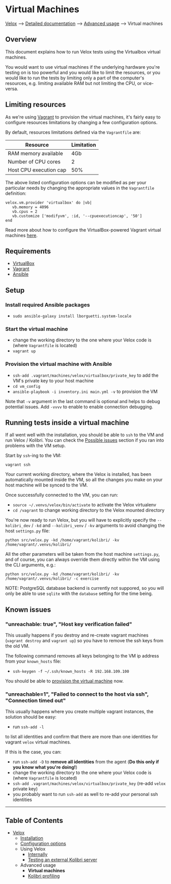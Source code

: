 

# Virtual Machines

[Velox](../README.md) ⟶ [Detailed documentation](../README.md#detailed-documentation) ⟶ [Advanced usage](../README.md#detailed-documentation) ⟶ Virtual machines


## Overview

This document explains how to run Velox tests using the Virtualbox virtual machines.

You would want to use virtual machines if the underlying hardware you're testing on is too powerful and you would like to limit the resources, or you would like to run the tests by limiting only a part of the computer's resources, e.g. limiting available RAM but not limiting the CPU, or vice-versa.

## Limiting resources

As we're using [Vagrant](https://www.vagrantup.com) to provision the virtual machines, it's fairly easy to configure resources limitations by changing a few configuration options.

By default, resources limitations defined via the `Vagrantfile` are:

| Resource               | Limitation |
| ---------------------- | ---------- |
| RAM memory available   | 4Gb        |
| Number of CPU cores    | 2          |
| Host CPU execution cap | 50%        |

The above listed configuration options can be modified as per your particular needs by changing the appropriate values in the `Vagrantfile` definition:

```
velox.vm.provider 'virtualbox' do |vb|
   vb.memory = 4096
   vb.cpus = 2
   vb.customize ['modifyvm', :id, '--cpuexecutioncap', '50']
end
```

Read more about how to configure the VirtualBox-powered Vagrant virtual machines [here](https://www.vagrantup.com/docs/virtualbox/configuration.html).

## Requirements

* [VirtualBox](https://www.virtualbox.org/wiki/Downloads)
* [Vagrant](https://www.vagrantup.com)
* [Ansible](https://www.ansible.com)

## Setup

###  Install required Ansible packages

* `sudo ansible-galaxy install lborguetti.system-locale`

### Start the virtual machine

* change the working directory to the one where your Velox code is (where `Vagrantfile` is located)
* `vagrant up`

### Provision the virtual machine with Ansible

* `ssh-add .vagrant/machines/velox/virtualbox/private_key` to add the VM's private key to your host machine
* `cd vm_config`
* `ansible-playbook -i inventory.ini main.yml -v` to provision the VM

Note that `-v` argument in the last command is optional and helps to debug potential issues.
Add `-vvvv` to enable to enable connection debugging.

## Running tests inside a virtual machine

If all went well with the installation, you should be able to `ssh` to the VM and run Velox / Kolibri. You can check the [Possible issues](#possible-issues) section if you ran into problems with the VM setup.

Start by `ssh`-ing to the VM:

```vagrant ssh```

Your current working directory, where the Velox is installed, has been automatically mounted inside the VM, so all the changes you make on your host machine will be synced to the VM.

Once successfully connected to the VM, you can run:

* `source ~/.venvs/velox/bin/activate` to activate the Velox virtualenv
* `cd /vagrant` to change working directory to the Velox mounted directory

You're now ready to run Velox, but you will have to explicitly specify the `--kolibri_dev` / `-kd` and `--kolibri_venv` / `-kv` arguments to avoid changing the host `settings.py` file:

```python src/velox.py -kd /home/vagrant/kolibri/ -kv /home/vagrant/.venvs/kolibri/```

All the other parameters will be taken from the host machine `settings.py`, and of course, you can always override them directly within the VM using the CLI arguments, e.g.:

```python src/velox.py -kd /home/vagrant/kolibri/ -kv /home/vagrant/.venvs/kolibri/ -c exercise```

NOTE: PostgreSQL database backend is currently not suppored, so you will only be able to use `sqlite` with the `database` setting for the time being.

## Known issues

### "unreachable: true", "Host key verification failed"
This usually happens if you destroy and re-create vagrant machines (`vagrant destroy` and `vagrant up`) so you have to remove the ssh keys from the old VM.

The following command removes all keys belonging to the VM ip address from your `known_hosts` file:

* `ssh-keygen -f ~/.ssh/known_hosts -R 192.168.109.100`

You should be able to [provision the virtual machine](#provision-the-virtual-machine-with-ansible) now.

### "unreachable=1", "Failed to connect to the host via ssh", "Connection timed out"

This usually happens where you create multiple vagrant instances, the solution should be easy:
* run `ssh-add -l`

to list all identities and confirm that there are more than one identities for vagrant `velox` virtual machines.

If this is the case, you can:
* run `ssh-add -D` to __remove all identities__ from the agent (__Do this only if you know what you're doing!__)
* change the working directory to the one where your Velox code is (where `Vagrantfile` is located)
* `ssh-add .vagrant/machines/velox/virtualbox/private_key` (re-add `velox` private key)
* you probably want to run `ssh-add` as well to re-add your personal ssh identities

------

## Table of Contents

- [Velox](../README.md)
  - [Installation](./installation.md)
  - [Configuration options](./configuration-options.md)
  - Using Velox
    - [Internally](./using-velox-internally.md)
    - [Testing an external Kolibri server](./using-velox-externally.md)
  - Advanced usage
    - **Virtual machines**
    - [Kolibri profiling](./advanced-usage-profiling.md)
